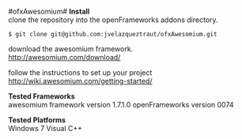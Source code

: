 #ofxAwesomium#
**Install**  
clone the repository into the openFrameworks addons directory.
```
$ git clone git@github.com:jvelazqueztraut/ofxAwesomium.git
```
download the awesomium framework.  
http://awesomium.com/download/  

follow the instructions to set up your project
http://wiki.awesomium.com/getting-started/
  
**Tested Frameworks**  
awesomium framework version 1.7.1.0
openFrameworks version 0074  

**Tested Platforms**  
Windows 7
Visual C++
